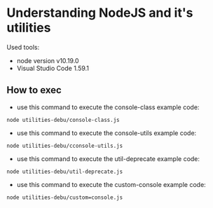 # Understanding NodeJS and it's utilities

Used tools:
- node version v10.19.0
- Visual Studio Code 1.59.1

## How to exec

- use this command to execute the console-class example code:

`node utilities-debu/console-class.js`

- use this command to execute the console-utils example code:

`node utilities-debu/cconsole-utils.js`

- use this command to execute the util-deprecate example code:

`node utilities-debu/util-deprecate.js`

- use this command to execute the custom-console example code:

`node utilities-debu/custom=console.js`